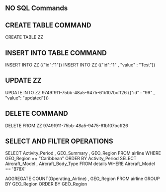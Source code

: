 ## NO SQL Commands 

## CREATE TABLE COMMAND

CREATE TABLE ZZ

## INSERT INTO TABLE COMMAND

INSERT INTO ZZ ({"id":"1"})
INSERT INTO ZZ ({"id":"1" , "value" : "Test"})


## UPDATE ZZ

UPDATE INTO ZZ 9749f911-75bb-48a5-9475-61b107bcff26 ({"id" : "99" , "value": "updated"}))


## DELETE COMMAND

DELETE FROM ZZ 9749f911-75bb-48a5-9475-61b107bcff26

## SELECT AND FILTER OPERATIONS

SELECT Activity_Period , GEO_Summary , GEO_Region FROM airline WHERE GEO_Region == "Caribbean" ORDER BY Activity_Period
SELECT Aircraft_Model , Aircraft_Body_Type FROM details WHERE Aircraft_Model == 'B78X'

AGGREGATE COUNT(Operating_Airline) , GEO_Region FROM airline GROUP BY GEO_Region ORDER BY GEO_Region




